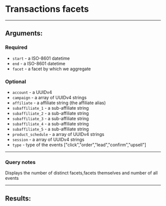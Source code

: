 # Transactions facets

____

## Arguments:

### Required
* `start` - a ISO-8601 datetime
* `end` - a ISO-8601 datetime
* `facet` - a facet by which we aggregate

### Optional
* `account` - a UUIDv4
* `campaign` -  a array of UUIDv4 strings
* `affiliate` -  a affiliate string (the affiliate alias)
* `subaffiliate_1` -  a sub-affiliate string
* `subaffiliate_2` -  a sub-affiliate string
* `subaffiliate_3` -  a sub-affiliate string
* `subaffiliate_4` -  a sub-affiliate string
* `subaffiliate_5` -  a sub-affiliate string
* `product_schedule` -  a array of UUIDv4 strings
* `session` - a array of UUIDv4 strings
* `type` -  type of the events ["click","order","lead","confirm","upsell"]

---
### Query notes

Displays the number of distinct facets,facets themselves and number of all events

---
## Results:

```
```
